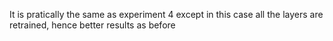 It is pratically the same as experiment 4 except in this case all the layers are retrained, hence better results as before
